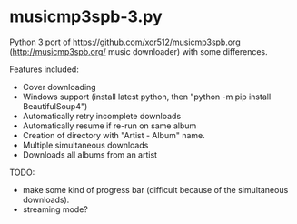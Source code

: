 # musicmp3spb-3.py
Python 3 port of https://github.com/xor512/musicmp3spb.org (http://musicmp3spb.org/ music downloader) with some differences.

Features included:
* Cover downloading
* Windows support (install latest python, then "python -m pip install BeautifulSoup4")
* Automatically retry incomplete downloads
* Automatically resume if re-run on same album
* Creation of directory with "Artist - Album" name.
* Multiple simultaneous downloads
* Downloads all albums from an artist

TODO:
* make some kind of progress bar (difficult because of the simultaneous downloads).
* streaming mode?

